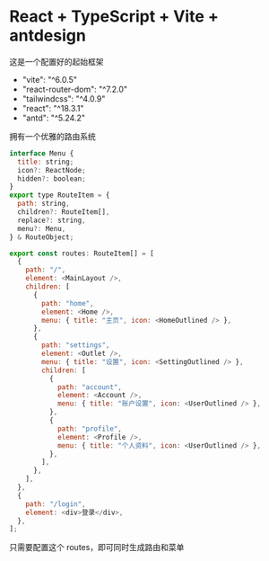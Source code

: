 # React + TypeScript + Vite + antdesign

这是一个配置好的起始框架

- "vite": "^6.0.5"
- "react-router-dom": "^7.2.0"
- "tailwindcss": "^4.0.9"
- "react": "^18.3.1"
- "antd": "^5.24.2"

拥有一个优雅的路由系统

```js
interface Menu {
  title: string;
  icon?: ReactNode;
  hidden?: boolean;
}
export type RouteItem = {
  path: string,
  children?: RouteItem[],
  replace?: string,
  menu?: Menu,
} & RouteObject;

export const routes: RouteItem[] = [
  {
    path: "/",
    element: <MainLayout />,
    children: [
      {
        path: "home",
        element: <Home />,
        menu: { title: "主页", icon: <HomeOutlined /> },
      },
      {
        path: "settings",
        element: <Outlet />,
        menu: { title: "设置", icon: <SettingOutlined /> },
        children: [
          {
            path: "account",
            element: <Account />,
            menu: { title: "账户设置", icon: <UserOutlined /> },
          },
          {
            path: "profile",
            element: <Profile />,
            menu: { title: "个人资料", icon: <UserOutlined /> },
          },
        ],
      },
    ],
  },
  {
    path: "/login",
    element: <div>登录</div>,
  },
];
```

只需要配置这个 routes，即可同时生成路由和菜单
